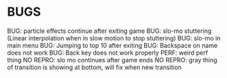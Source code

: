 BUGS
====

BUG: particle effects continue after exiting game
BUG: slo-mo stuttering (Linear interpolation when in slow motion to stop stuttering)
BUG: slo-mo in main menu
BUG: Jumping to top 10 after exiting
BUG: Backspace on name does not work
BUG: Back key does not work properly
PERF: weird perf thing
NO REPRO: slo mo continues after game ends
NO REPRO: gray thing of transition is showing at bottom, will fix when new transition


